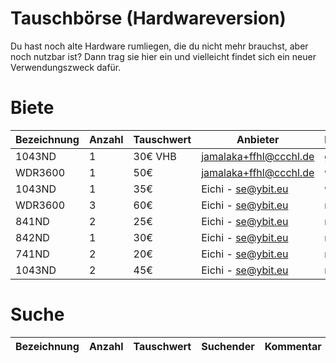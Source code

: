 # Tauschbörse (Hardwareversion)

Du hast noch alte Hardware rumliegen, die du nicht mehr brauchst, aber noch nutzbar ist?
Dann trag sie hier ein und vielleicht findet sich ein neuer Verwendungszweck dafür.

# Biete

| Bezeichnung        | Anzahl | Tauschwert | Anbieter               | Kommentar   |
|--------------------|--------|------------|------------------------|-------------|
| 1043ND             | 1      | 30€ VHB    | jamalaka+ffhl@ccchl.de | gebraucht   |
| WDR3600            | 1      | 50€        | jamalaka+ffhl@ccchl.de | wie neu     |
| 1043ND             | 1      | 35€        | Eichi - se@ybit.eu     | wie neu     |
| WDR3600            | 3      | 60€        | Eichi - se@ybit.eu     | neu         |
| 841ND              | 2      | 25€        | Eichi - se@ybit.eu     | neu         |
| 842ND              | 1      | 30€        | Eichi - se@ybit.eu     | neu         |
| 741ND              | 2      | 20€        | Eichi - se@ybit.eu     | neu         |
| 1043ND             | 2      | 45€        | Eichi - se@ybit.eu     | neu         |


# Suche

| Bezeichnung        | Anzahl | Tauschwert | Suchender | Kommentar                 |
|--------------------|--------|------------|-----------|---------------------------|

